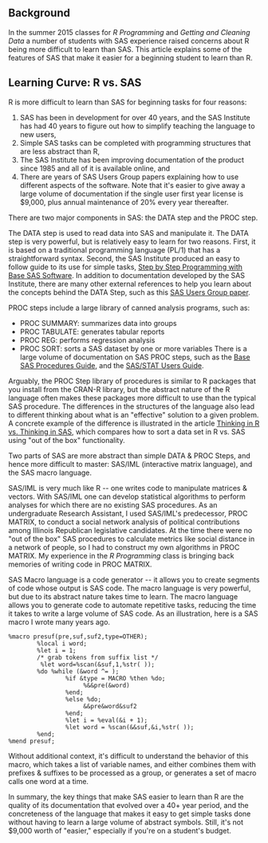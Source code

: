 ## Background

In the summer 2015 classes for *R Programming* and *Getting and Cleaning Data* a number of students with SAS experience raised concerns about R being more difficult to learn than SAS. This article explains some of the features of SAS that make it easier for a beginning student to learn than R.

## Learning Curve: R vs. SAS

R is more difficult to learn than SAS for beginning tasks for four reasons:  

1. SAS has been in development for over 40 years, and the SAS Institute has had 40 years to figure out how to simplify teaching the language to new users,
2. Simple SAS tasks can be completed with programming structures that are less abstract than R,
3. The SAS Institute has been improving documentation of the product since 1985 and all of it is available online, and
4. There are years of SAS Users Group papers explaining how to use different aspects of the software. Note that it's easier to give away a large volume of documentation if the single user first year license is $9,000, plus annual maintenance of 20% every year thereafter.  

There are two major components in SAS: the DATA step and the PROC step.

The DATA step is used to read data into SAS and manipulate it. The DATA step is very powerful, but is relatively easy to learn for two reasons. First, it is based on a traditional programming language (PL/1) that has a straightforward syntax. Second, the SAS Institute produced an easy to follow guide to its use for simple tasks, [Step by Step Programming with Base SAS Software](http://support.sas.com/documentation/onlinedoc/91pdf/sasdoc_913/base_step_10071.pdf). In addition to documentation developed by the SAS Institute, there are many other external references to help you learn about the concepts behind the DATA Step, such as this [SAS Users Group paper](http://www2.sas.com/proceedings/sugi31/246-31.pdf).

PROC steps include a large library of canned analysis programs, such as:  

* PROC SUMMARY: summarizes data into groups
* PROC TABULATE: generates tabular reports
* PROC REG: performs regression analysis
* PROC SORT: sorts a SAS dataset by one or more variables There is a large volume of documentation on SAS PROC steps, such as the [Base SAS Procedures Guide](http://support.sas.com/documentation/cdl/en/proc/61895/PDF/default/proc.pdf), and the [SAS/STAT Users Guide](http://support.sas.com/documentation/onlinedoc/stat/141/statug.pdf).   

Arguably, the PROC Step library of procedures is similar to R packages that you install from the CRAN-R library, but the abstract nature of the R language often makes these packages more difficult to use than the typical SAS procedure. The differences in the structures of the language also lead to different thinking about what is an "effective" solution to a given problem. A concrete example of the difference is illustrated in the article [Thinking in R vs. Thinking in SAS](https://github.com/lgreski/datasciencectacontent/blob/master/markdown/exampleSortRvsSAS.md), which compares how to sort a data set in R vs. SAS using "out of the box" functionality.    

Two parts of SAS are more abstract than simple DATA & PROC Steps, and hence more difficult to master:  SAS/IML (interactive matrix language), and the SAS macro language.   

SAS/IML is very much like R -- one writes code to manipulate matrices & vectors. With SAS/IML one can develop statistical algorithms to perform analyses for which there are no existing SAS procedures. As an undergraduate Research Assistant, I used SAS/IML's predecessor, PROC MATRIX, to conduct a social network analysis of political contributions among Illinois Republican legislative candidates. At the time there were no "out of the box" SAS procedures to calculate metrics like social distance in a network of people, so I had to construct my own algorithms in PROC MATRIX. My experience in the *R Programming* class is bringing back memories of writing code in PROC MATRIX.   

SAS Macro language is a code generator -- it allows you to create segments of code whose output is SAS code. The macro language is very powerful, but due to its abstract nature takes time to learn. The macro language allows you to generate code to automate repetitive tasks, reducing the time it takes to write a large volume of SAS code.  As an illustration, here is a SAS macro I wrote many years ago.  

    %macro presuf(pre,suf,suf2,type=OTHER);
            %local i word;
            %let i = 1;
            /* grab tokens from suffix list */
             %let word=%scan(&suf,1,%str( ));
            %do %while (&word ^= );
                    %if &type = MACRO %then %do;
                         %&&pre(&word)
                    %end;
                    %else %do;
                         &&pre&word&suf2
                    %end;
                    %let i = %eval(&i + 1);
                    %let word = %scan(&&suf,&i,%str( ));
            %end;
    %mend presuf;




Without additional context, it's difficult to understand the behavior of this macro, which takes a list of variable names, and either combines them with prefixes & suffixes to be processed as a group, or  generates a set of macro calls one word at a time.    

In summary, the key things that make SAS easier to learn than R are the quality of its documentation that evolved over a 40+ year period, and the concreteness of the language that makes it easy to get simple tasks done without having to learn a large volume of abstract symbols. Still, it's not $9,000 worth of "easier," especially if you're on a student's budget.   
